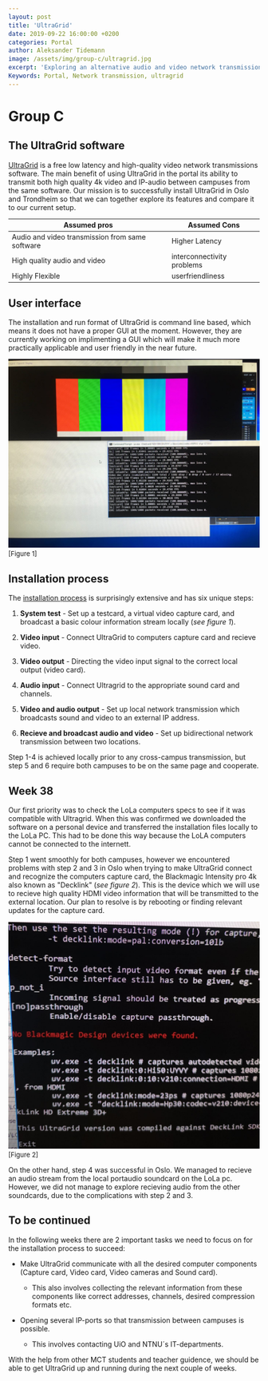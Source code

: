 ```yaml
---
layout: post
title: 'UltraGrid'
date: 2019-09-22 16:00:00 +0200
categories: Portal
author: Aleksander Tidemann
image: /assets/img/group-c/ultragrid.jpg
excerpt: 'Exploring an alternative audio and video network transmission software in the MCT portal.'
Keywords: Portal, Network transmission, ultragrid
---
```

# **Group C**

## The UltraGrid software

[UltraGrid](http://www.ultragrid.cz/) is a free low latency and high-quality video network transmissions software. The main benefit of using UltraGrid in the portal its ability to transmit both high quality 4k video and IP-audio between campuses from the same software. Our mission is to successfully install UltraGrid in Oslo and Trondheim so that we can together explore its features and compare it to our current setup.


Assumed pros | Assumed Cons
------------ | -------------
Audio and video transmission from same software | Higher Latency
High quality audio and video | interconnectivity problems
Highly Flexible | userfriendliness

## User interface

The installation and run format of UltraGrid is command line based, which means it does not have a proper GUI at the moment. However, they are currently working on implimenting a GUI which will make it much more practically applicable and user friendly in the near future.

![alt text](/assets/img/group-c/ultragrid_gui.jpg "Current GUI") <font size="2"> [Figure 1]</font>

## Installation process

The [installation process](https://community.jisc.ac.uk/system/files/15551/Ultragrid%20%E2%80%93%20How%20to%20use.pdf) is surprisingly extensive and has six unique steps:

1. **System test** - Set up a testcard, a virtual video capture card, and broadcast a basic colour information stream locally (*see figure 1*).

2. **Video input** - Connect UltraGrid to computers capture card and recieve video.

3. **Video output** - Directing the video input signal to the correct local output (video card). 

4. **Audio input** - Connect Ultragrid to the appropriate sound card and channels. 

5. **Video and audio output** - Set up local network transmission which broadcasts sound and video to an external IP address.

6. **Recieve and broadcast audio and video** - Set up bidirectional network transmission between two locations. 

Step 1-4 is achieved locally prior to any cross-campus transmission, but step 5 and 6 require both campuses to be on the same page and cooperate. 
 
## Week 38

Our first priority was to check the LoLa computers specs to see if it was compatible with Ultragrid. When this was confirmed we downloaded the software on a personal device and transferred the installation files locally to the LoLa PC. This had to be done this way because the LoLA computers cannot be connected to the internett.

Step 1 went smoothly for both campuses, however we encountered problems with step 2 and 3 in Oslo when trying to make UltraGrid connect and recognize the computers capture card, the Blackmagic Intensity pro 4k also known as "Decklink" (*see figure 2*). This is the device which we will use to recieve high quality HDMI video information that will be transmitted to the external location. Our plan to resolve is by rebooting or finding relevant updates for the capture card. 

![alt text](/assets/img/group-c/Blackmagic1.jpg "Error") <font size="2"> [Figure 2]</font>

On the other hand, step 4 was successful in Oslo. We managed to recieve an audio stream from the local portaudio soundcard on the LoLa pc. However, we did not manage to explore recieving audio from the other soundcards, due to the complications with step 2 and 3. 

## To be continued 

In the following weeks there are 2 important tasks we need to focus on for the installation process to succeed:

- Make UltraGrid communicate with all the desired computer components (Capture card, Video card, Video cameras and Sound card). 
  - This also involves collecting the relevant information from these components like correct addresses, channels, desired compression formats etc.


- Opening several IP-ports so that transmission between campuses is possible. 
  - This involves contacting UiO and NTNU´s IT-departments.

With the help from other MCT students and teacher guidence, we should be able to get UltraGrid up and running during the next couple of weeks.